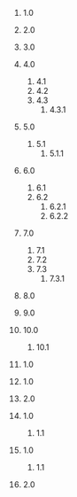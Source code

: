 1.  1.0
2.  2.0
3.  3.0
4.  4.0
    1.  4.1
    2.  4.2
    3.  4.3
        1.  4.3.1
5.  5.0
    1.  5.1
        1.  5.1.1
6.  6.0
    1.  6.1
    2.  6.2
        1.  6.2.1
        2.  6.2.2
7.  7.0
    1.  7.1
    2.  7.2
    3.  7.3
        1.  7.3.1
8.  8.0
9.  9.0
10. 10.0
    1.  10.1
11. 1.0

1.  1.0
2.  2.0

1.  1.0
    1.  1.1

1.  1.0
    1.  1.1
2.  2.0
